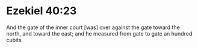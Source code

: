 # Ezekiel 40:23

And the gate of the inner court [was] over against the gate toward the north, and toward the east; and he measured from gate to gate an hundred cubits.